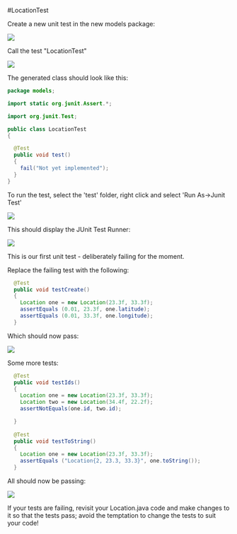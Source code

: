 #LocationTest

Create a new unit test in the new models package:

![](img/04.png)

Call the test "LocationTest"

![](img/05.png)

The generated class should look like this:

~~~java
package models;

import static org.junit.Assert.*;

import org.junit.Test;

public class LocationTest
{

  @Test
  public void test()
  {
    fail("Not yet implemented");
  }
}
~~~

To run the test, select the 'test' folder, right click and select 'Run As->Junit Test'

![](img/06.png)

This should display the JUnit Test Runner:

![](img/07.png)

This is our first unit test - deliberately failing for the moment.

Replace the failing test with the following:

~~~java
  @Test
  public void testCreate()
  {
    Location one = new Location(23.3f, 33.3f);
    assertEquals (0.01, 23.3f, one.latitude);
    assertEquals (0.01, 33.3f, one.longitude);
  }
~~~

Which should now pass:

![](img/08.png)

Some more tests:

~~~java
  @Test
  public void testIds()
  {
    Location one = new Location(23.3f, 33.3f);
    Location two = new Location(34.4f, 22.2f);
    assertNotEquals(one.id, two.id);

  }
  
  @Test
  public void testToString()
  {
    Location one = new Location(23.3f, 33.3f);
    assertEquals ("Location{2, 23.3, 33.3}", one.toString());
  }
~~~

All should now be passing:

![](img/09.png)

If your tests are failing, revisit your Location.java code and make changes to it so that the tests pass; avoid the temptation to change the tests to suit your code!
